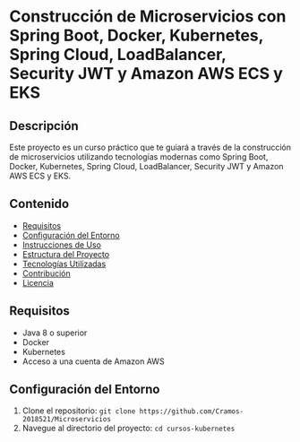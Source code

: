# Construcción de Microservicios con Spring Boot, Docker, Kubernetes, Spring Cloud, LoadBalancer, Security JWT y Amazon AWS ECS y EKS

## Descripción

Este proyecto es un curso práctico que te guiará a través de la construcción de microservicios utilizando tecnologías modernas como Spring Boot, Docker, Kubernetes, Spring Cloud, LoadBalancer, Security JWT y Amazon AWS ECS y EKS.

## Contenido

- [Requisitos](#requisitos)
- [Configuración del Entorno](#configuración-del-entorno)
- [Instrucciones de Uso](#instrucciones-de-uso)
- [Estructura del Proyecto](#estructura-del-proyecto)
- [Tecnologías Utilizadas](#tecnologías-utilizadas)
- [Contribución](#contribución)
- [Licencia](#licencia)

## Requisitos

- Java 8 o superior
- Docker
- Kubernetes
- Acceso a una cuenta de Amazon AWS

## Configuración del Entorno

1. Clone el repositorio: `git clone https://github.com/Cramos-2018521/Microservicios`
2. Navegue al directorio del proyecto: `cd cursos-kubernetes`


